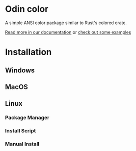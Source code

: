 # Odin color
A simple ANSI color package similar to Rust's colored crate.
<!-- BADGIE TIME -->
<!-- END BADGIE TIME -->

[Read more in our documentation](https://github.com/hrszpuk/odin-color/edit/main/DOCS.md)
or [check out some examples](https://github.com/hrszpuk/odin-color/edit/main/examples/README.md)

# Installation

## Windows

## MacOS

## Linux

### Package Manager

### Install Script

### Manual Install
